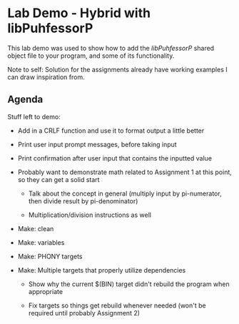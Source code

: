 
# Lab Demo - Hybrid with libPuhfessorP

This lab demo was used to show how to add the *libPuhfessorP* shared object file to your program, and some of its functionality.

Note to self: Solution for the assignments already have working examples I can draw inspiration from.

## Agenda

Stuff left to demo:

* Add in a CRLF function and use it to format output a little better

* Print user input prompt messages, before taking input

* Print confirmation after user input that contains the inputted value

* Probably want to demonstrate math related to Assignment 1 at this point, so they can get a solid start

    * Talk about the concept in general (multiply input by pi-numerator, then divide result by pi-denominator)

    * Multiplication/division instructions as well

* Make: clean

* Make: variables

* Make: PHONY targets

* Make: Multiple targets that properly utilize dependencies

  * Show why the current $(BIN) target didn't rebuild the program when appropriate

  * Fix targets so things get rebuild whenever needed (won't be required until probably Assignment 2)

